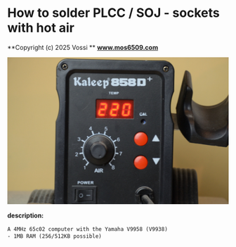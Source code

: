 # How to solder PLCC / SOJ - sockets with hot air

**Copyright (c) 2025 Vossi **
**www.mos6509.com**

![LC256 start screen](https://github.com/vossi1/lc256-computer/blob/master/howto/plcc-hotair_1.jpg)


**description:**

    A 4MHz 65c02 computer with the Yamaha V9958 (V9938)
    - 1MB RAM (256/512KB possible)
